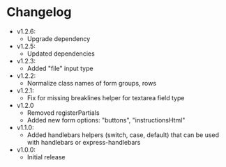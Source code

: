 # Changelog

* v1.2.6:
	* Upgrade dependency
* v1.2.5:
	* Updated dependencies
* v1.2.3:
	* Added "file" input type
* v1.2.2:
	* Normalize class names of form groups, rows
* v1.2.1:
	* Fix for missing breaklines helper for textarea field type
* v1.2.0
	* Removed registerPartials
	* Added new form options: "buttons", "instructionsHtml"
* v1.1.0:
	* Added handlebars helpers (switch, case, default) that can be used with handlebars or express-handlebars
* v1.0.0:
	* Initial release
